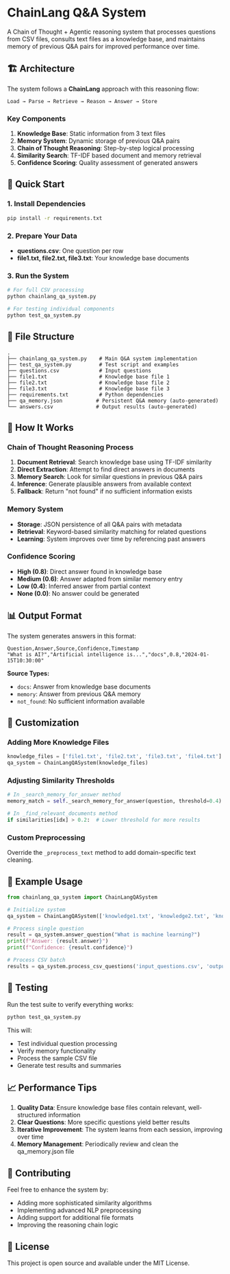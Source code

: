 # ChainLang Q&A System

A Chain of Thought + Agentic reasoning system that processes questions from CSV files, consults text files as a knowledge base, and maintains memory of previous Q&A pairs for improved performance over time.

## 🏗️ Architecture

The system follows a **ChainLang** approach with this reasoning flow:
```
Load → Parse → Retrieve → Reason → Answer → Store
```

### Key Components

1. **Knowledge Base**: Static information from 3 text files
2. **Memory System**: Dynamic storage of previous Q&A pairs
3. **Chain of Thought Reasoning**: Step-by-step logical processing
4. **Similarity Search**: TF-IDF based document and memory retrieval
5. **Confidence Scoring**: Quality assessment of generated answers

## 🚀 Quick Start

### 1. Install Dependencies
```bash
pip install -r requirements.txt
```

### 2. Prepare Your Data
- **questions.csv**: One question per row
- **file1.txt, file2.txt, file3.txt**: Your knowledge base documents

### 3. Run the System
```python
# For full CSV processing
python chainlang_qa_system.py

# For testing individual components
python test_qa_system.py
```

## 📁 File Structure

```
.
├── chainlang_qa_system.py    # Main Q&A system implementation
├── test_qa_system.py         # Test script and examples
├── questions.csv             # Input questions
├── file1.txt                 # Knowledge base file 1
├── file2.txt                 # Knowledge base file 2  
├── file3.txt                 # Knowledge base file 3
├── requirements.txt          # Python dependencies
├── qa_memory.json           # Persistent Q&A memory (auto-generated)
└── answers.csv              # Output results (auto-generated)
```

## 🧠 How It Works

### Chain of Thought Reasoning Process

1. **Document Retrieval**: Search knowledge base using TF-IDF similarity
2. **Direct Extraction**: Attempt to find direct answers in documents
3. **Memory Search**: Look for similar questions in previous Q&A pairs
4. **Inference**: Generate plausible answers from available context
5. **Fallback**: Return "not found" if no sufficient information exists

### Memory System

- **Storage**: JSON persistence of all Q&A pairs with metadata
- **Retrieval**: Keyword-based similarity matching for related questions
- **Learning**: System improves over time by referencing past answers

### Confidence Scoring

- **High (0.8)**: Direct answer found in knowledge base
- **Medium (0.6)**: Answer adapted from similar memory entry
- **Low (0.4)**: Inferred answer from partial context
- **None (0.0)**: No answer could be generated

## 📊 Output Format

The system generates answers in this format:
```csv
Question,Answer,Source,Confidence,Timestamp
"What is AI?","Artificial intelligence is...","docs",0.8,"2024-01-15T10:30:00"
```

**Source Types:**
- `docs`: Answer from knowledge base documents
- `memory`: Answer from previous Q&A memory
- `not_found`: No sufficient information available

## 🔧 Customization

### Adding More Knowledge Files
```python
knowledge_files = ['file1.txt', 'file2.txt', 'file3.txt', 'file4.txt']
qa_system = ChainLangQASystem(knowledge_files)
```

### Adjusting Similarity Thresholds
```python
# In _search_memory_for_answer method
memory_match = self._search_memory_for_answer(question, threshold=0.4)

# In _find_relevant_documents method  
if similarities[idx] > 0.2:  # Lower threshold for more results
```

### Custom Preprocessing
Override the `_preprocess_text` method to add domain-specific text cleaning.

## 🎯 Example Usage

```python
from chainlang_qa_system import ChainLangQASystem

# Initialize system
qa_system = ChainLangQASystem(['knowledge1.txt', 'knowledge2.txt', 'knowledge3.txt'])

# Process single question
result = qa_system.answer_question("What is machine learning?")
print(f"Answer: {result.answer}")
print(f"Confidence: {result.confidence}")

# Process CSV batch
results = qa_system.process_csv_questions('input_questions.csv', 'output_answers.csv')
```

## 🧪 Testing

Run the test suite to verify everything works:

```bash
python test_qa_system.py
```

This will:
- Test individual question processing
- Verify memory functionality
- Process the sample CSV file
- Generate test results and summaries

## 📈 Performance Tips

1. **Quality Data**: Ensure knowledge base files contain relevant, well-structured information
2. **Clear Questions**: More specific questions yield better results
3. **Iterative Improvement**: The system learns from each session, improving over time
4. **Memory Management**: Periodically review and clean the qa_memory.json file

## 🤝 Contributing

Feel free to enhance the system by:
- Adding more sophisticated similarity algorithms
- Implementing advanced NLP preprocessing
- Adding support for additional file formats
- Improving the reasoning chain logic

## 📄 License

This project is open source and available under the MIT License.